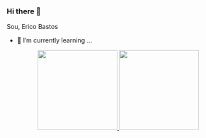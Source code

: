### Hi there 👋
Sou, Erico Bastos
- 🌱 I’m currently learning ...


<div align="center">
  <a href="https://github.com/ericobastos">
  <img height="180em" src="https://github-readme-stats.vercel.app/api?username=ericobastos&show_icons=true&theme=dracula&include_all_commits=true&count_private=true"/>
  <img height="180em" src="https://github-readme-stats.vercel.app/api/top-langs/?username=ericobastos&layout=compact&langs_count=7&theme=dracula"/>
</div>

<div align ="center">
  <a href= "https://github.com/ericobastos">
  <https://img.shields.io/badge/Gmail-D14836?style=for-the-badge&logo=gmail&logoColor=white>
</div>
